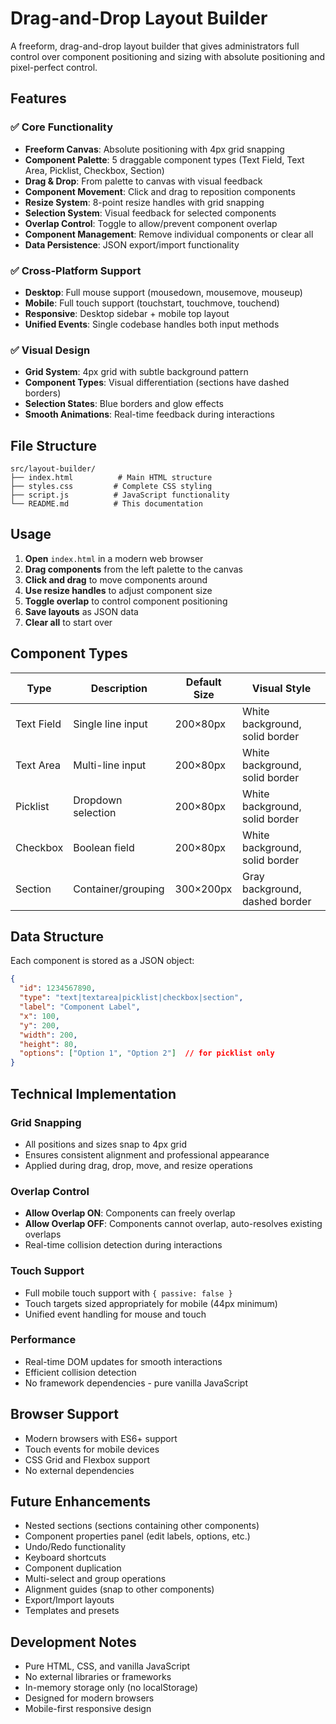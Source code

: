 # Drag-and-Drop Layout Builder

A freeform, drag-and-drop layout builder that gives administrators full control over component positioning and sizing with absolute positioning and pixel-perfect control.

## Features

### ✅ Core Functionality
- **Freeform Canvas**: Absolute positioning with 4px grid snapping
- **Component Palette**: 5 draggable component types (Text Field, Text Area, Picklist, Checkbox, Section)
- **Drag & Drop**: From palette to canvas with visual feedback
- **Component Movement**: Click and drag to reposition components
- **Resize System**: 8-point resize handles with grid snapping
- **Selection System**: Visual feedback for selected components
- **Overlap Control**: Toggle to allow/prevent component overlap
- **Component Management**: Remove individual components or clear all
- **Data Persistence**: JSON export/import functionality

### ✅ Cross-Platform Support
- **Desktop**: Full mouse support (mousedown, mousemove, mouseup)
- **Mobile**: Full touch support (touchstart, touchmove, touchend)
- **Responsive**: Desktop sidebar + mobile top layout
- **Unified Events**: Single codebase handles both input methods

### ✅ Visual Design
- **Grid System**: 4px grid with subtle background pattern
- **Component Types**: Visual differentiation (sections have dashed borders)
- **Selection States**: Blue borders and glow effects
- **Smooth Animations**: Real-time feedback during interactions

## File Structure

```
src/layout-builder/
├── index.html          # Main HTML structure
├── styles.css         # Complete CSS styling
├── script.js          # JavaScript functionality
└── README.md          # This documentation
```

## Usage

1. **Open** `index.html` in a modern web browser
2. **Drag components** from the left palette to the canvas
3. **Click and drag** to move components around
4. **Use resize handles** to adjust component size
5. **Toggle overlap** to control component positioning
6. **Save layouts** as JSON data
7. **Clear all** to start over

## Component Types

| Type | Description | Default Size | Visual Style |
|------|-------------|--------------|--------------|
| Text Field | Single line input | 200×80px | White background, solid border |
| Text Area | Multi-line input | 200×80px | White background, solid border |
| Picklist | Dropdown selection | 200×80px | White background, solid border |
| Checkbox | Boolean field | 200×80px | White background, solid border |
| Section | Container/grouping | 300×200px | Gray background, dashed border |

## Data Structure

Each component is stored as a JSON object:

```json
{
  "id": 1234567890,
  "type": "text|textarea|picklist|checkbox|section",
  "label": "Component Label",
  "x": 100,
  "y": 200,
  "width": 200,
  "height": 80,
  "options": ["Option 1", "Option 2"]  // for picklist only
}
```

## Technical Implementation

### Grid Snapping
- All positions and sizes snap to 4px grid
- Ensures consistent alignment and professional appearance
- Applied during drag, drop, move, and resize operations

### Overlap Control
- **Allow Overlap ON**: Components can freely overlap
- **Allow Overlap OFF**: Components cannot overlap, auto-resolves existing overlaps
- Real-time collision detection during interactions

### Touch Support
- Full mobile touch support with `{ passive: false }`
- Touch targets sized appropriately for mobile (44px minimum)
- Unified event handling for mouse and touch

### Performance
- Real-time DOM updates for smooth interactions
- Efficient collision detection
- No framework dependencies - pure vanilla JavaScript

## Browser Support

- Modern browsers with ES6+ support
- Touch events for mobile devices
- CSS Grid and Flexbox support
- No external dependencies

## Future Enhancements

- Nested sections (sections containing other components)
- Component properties panel (edit labels, options, etc.)
- Undo/Redo functionality
- Keyboard shortcuts
- Component duplication
- Multi-select and group operations
- Alignment guides (snap to other components)
- Export/Import layouts
- Templates and presets

## Development Notes

- Pure HTML, CSS, and vanilla JavaScript
- No external libraries or frameworks
- In-memory storage only (no localStorage)
- Designed for modern browsers
- Mobile-first responsive design
